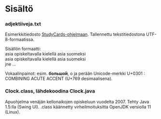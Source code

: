 # Sisältö

### adjektiiveja.txt

Esimerkkitiedosto [StudyCards-ohjelmaan](../studycards). Tallennettu tekstitiedostona UTF-8-formaatissa.  

Sisällön formaatti:  
asia opiskeltavalla kielellä <TAB> asia suomeksi <ENTER>  
asia opiskeltavalla kielellä <TAB> asia suomeksi <ENTER>  
jne ...  

Vokaalinpainot: esim. **большо́й**,  о ja perään Unicode-merkki U+0301 : COMBINING ACUTE ACCENT (U+769 desimaalisena).

### Clock.class, lähdekoodina Clock.java

Apuohjelma venäjän kellonaikojen opiskeluun vuodelta 2007. Tehty Java 1.5:lla (Swing UI). 
.class käännetty virheilmoituksitta OpenJDK versiolla 11 (Linux). 
